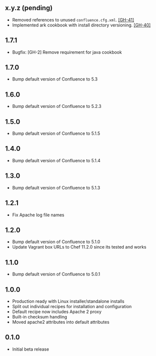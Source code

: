 ## x.y.z (pending)

* Removed references to unused `confluence.cfg.xml`.
  [[GH-41]](https://github.com/bflad/chef-confluence/issues/41)
* Implemented ark cookbook with install directory versioning.
  [[GH-40]](https://github.com/bflad/chef-confluence/issues/40)

## 1.7.1

* Bugfix: [GH-2] Remove requirement for java cookbook

## 1.7.0

* Bump default version of Confluence to 5.3

## 1.6.0

* Bump default version of Confluence to 5.2.3

## 1.5.0

* Bump default version of Confluence to 5.1.5

## 1.4.0

* Bump default version of Confluence to 5.1.4

## 1.3.0

* Bump default version of Confluence to 5.1.3

## 1.2.1

* Fix Apache log file names 

## 1.2.0

* Bump default version of Confluence to 5.1.0
* Update Vagrant box URLs to Chef 11.2.0 since its tested and works

## 1.1.0

* Bump default version of Confluence to 5.0.1

## 1.0.0

* Production ready with Linux installer/standalone installs
* Split out individual recipes for installation and configuration
* Default recipe now includes Apache 2 proxy
* Built-in checksum handling
* Moved apache2 attributes into default attributes

## 0.1.0

* Initial beta release
